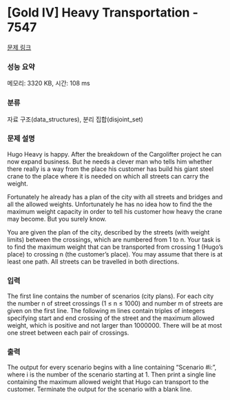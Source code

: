 # [Gold IV] Heavy Transportation - 7547 

[문제 링크](https://www.acmicpc.net/problem/7547) 

### 성능 요약

메모리: 3320 KB, 시간: 108 ms

### 분류

자료 구조(data_structures), 분리 집합(disjoint_set)

### 문제 설명

<p>Hugo Heavy is happy. After the breakdown of the Cargolifter project he can now expand business. But he needs a clever man who tells him whether there really is a way from the place his customer has build his giant steel crane to the place where it is needed on which all streets can carry the weight.</p>

<p>Fortunately he already has a plan of the city with all streets and bridges and all the allowed weights. Unfortunately he has no idea how to find the the maximum weight capacity in order to tell his customer how heavy the crane may become. But you surely know.</p>

<p>You are given the plan of the city, described by the streets (with weight limits) between the crossings, which are numbered from 1 to n. Your task is to find the maximum weight that can be transported from crossing 1 (Hugo’s place) to crossing n (the customer’s place). You may assume that there is at least one path. All streets can be travelled in both directions.</p>

### 입력 

 <p>The first line contains the number of scenarios (city plans). For each city the number n of street crossings (1 ≤ n ≤ 1000) and number m of streets are given on the first line. The following m lines contain triples of integers specifying start and end crossing of the street and the maximum allowed weight, which is positive and not larger than 1000000. There will be at most one street between each pair of crossings.</p>

### 출력 

 <p>The output for every scenario begins with a line containing “Scenario #i:”, where i is the number of the scenario starting at 1. Then print a single line containing the maximum allowed weight that Hugo can transport to the customer. Terminate the output for the scenario with a blank line.</p>

